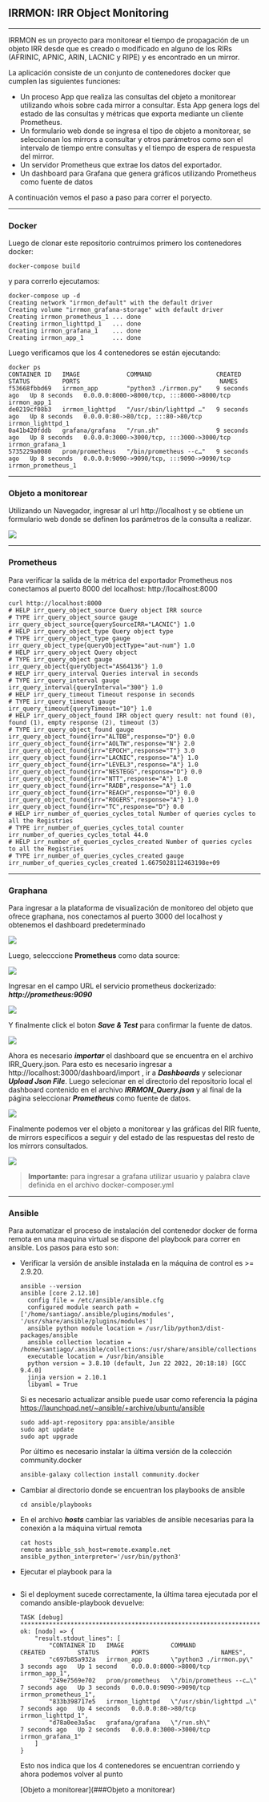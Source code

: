 

## IRRMON: IRR Object Monitoring

------

IRRMON es un proyecto para monitorear el tiempo de propagación de un objeto IRR desde que es creado o modificado en alguno de los RIRs  (AFRINIC, APNIC, ARIN, LACNIC y RIPE) y es encontrado en un mirror. 

La aplicación consiste de un conjunto de contenedores docker que cumplen las siguientes funciones:

- Un proceso App que realiza las consultas del objeto a monitorear utilizando whois sobre cada mirror a consultar.  Esta App genera logs del estado de las consultas y métricas que exporta mediante un cliente Prometheus.
- Un formulario web donde se ingresa el tipo de objeto a monitorear, se seleccionan los mirrors a consultar y otros parámetros como son el intervalo de tiempo entre consultas y el tiempo de espera de respuesta del mirror. 
- Un servidor Prometheus que extrae los datos del exportador.
- Un dashboard para Grafana que genera gráficos utilizando Prometheus como fuente de datos

A continuación vemos el paso a paso para correr el poryecto.

------

### Docker

Luego de clonar este repositorio contruimos primero los contenedores docker:

```
docker-compose build
```

y para correrlo ejecutamos:

```
docker-compose up -d
Creating network "irrmon_default" with the default driver
Creating volume "irrmon_grafana-storage" with default driver
Creating irrmon_prometheus_1 ... done
Creating irrmon_lighttpd_1   ... done
Creating irrmon_grafana_1    ... done
Creating irrmon_app_1        ... done
```

Luego verificamos que los 4 contenedores se están ejecutando:

```
docker ps
CONTAINER ID   IMAGE             COMMAND                  CREATED         STATUS         PORTS                                       NAMES
f53668fbbd69   irrmon_app        "python3 ./irrmon.py"    9 seconds ago   Up 8 seconds   0.0.0.0:8000->8000/tcp, :::8000->8000/tcp   irrmon_app_1
de0219cf08b3   irrmon_lighttpd   "/usr/sbin/lighttpd …"   9 seconds ago   Up 8 seconds   0.0.0.0:80->80/tcp, :::80->80/tcp           irrmon_lighttpd_1
0a41b420fddb   grafana/grafana   "/run.sh"                9 seconds ago   Up 8 seconds   0.0.0.0:3000->3000/tcp, :::3000->3000/tcp   irrmon_grafana_1
5735229a0080   prom/prometheus   "/bin/prometheus --c…"   9 seconds ago   Up 8 seconds   0.0.0.0:9090->9090/tcp, :::9090->9090/tcp   irrmon_prometheus_1
```

------

### Objeto a monitorear

Utilizando un Navegador, ingresar al url http://localhost y se obtiene un formulario web donde se definen los parámetros de la consulta a realizar.

![](./images/webform.png)

------

### Prometheus

Para verificar la salida de la métrica del exportador Prometheus nos conectamos al puerto 8000 del localhost: http://localhost:8000

```
curl http://localhost:8000
# HELP irr_query_object_source Query object IRR source
# TYPE irr_query_object_source gauge
irr_query_object_source{querySourceIRR="LACNIC"} 1.0
# HELP irr_query_object_type Query object type
# TYPE irr_query_object_type gauge
irr_query_object_type{queryObjectType="aut-num"} 1.0
# HELP irr_query_object Query object
# TYPE irr_query_object gauge
irr_query_object{queryObject="AS64136"} 1.0
# HELP irr_query_interval Queries interval in seconds
# TYPE irr_query_interval gauge
irr_query_interval{queryInterval="300"} 1.0
# HELP irr_query_timeout Timeout response in seconds
# TYPE irr_query_timeout gauge
irr_query_timeout{queryTimeout="10"} 1.0
# HELP irr_query_object_found IRR object query result: not found (0), found (1), empty response (2), timeout (3)
# TYPE irr_query_object_found gauge
irr_query_object_found{irr="ALTDB",response="D"} 0.0
irr_query_object_found{irr="AOLTW",response="N"} 2.0
irr_query_object_found{irr="EPOCH",response="T"} 3.0
irr_query_object_found{irr="LACNIC",response="A"} 1.0
irr_query_object_found{irr="LEVEL3",response="A"} 1.0
irr_query_object_found{irr="NESTEGG",response="D"} 0.0
irr_query_object_found{irr="NTT",response="A"} 1.0
irr_query_object_found{irr="RADB",response="A"} 1.0
irr_query_object_found{irr="REACH",response="D"} 0.0
irr_query_object_found{irr="ROGERS",response="A"} 1.0
irr_query_object_found{irr="TC",response="D"} 0.0
# HELP irr_number_of_queries_cycles_total Number of queries cycles to all the Registries
# TYPE irr_number_of_queries_cycles_total counter
irr_number_of_queries_cycles_total 44.0
# HELP irr_number_of_queries_cycles_created Number of queries cycles to all the Registries
# TYPE irr_number_of_queries_cycles_created gauge
irr_number_of_queries_cycles_created 1.6675028112463198e+09
```

------

### Graphana		

Para ingresar a la plataforma de visualización de monitoreo del objeto que ofrece graphana, nos conectamos al puerto 3000 del localhost y obtenemos el dashboard predeterminado

![](./images/grafana-ss0.png)

Luego, selecccione **Prometheus** como data source:

![](./images/grafana-ss1.png)

Ingresar en el campo URL el servicio prometheus dockerizado: ***http://prometheus:9090*** 

![](./images/grafana-ss2.png)



Y finalmente click el boton ***Save & Test*** para confirmar la fuente de datos.

![](./images/grafana-ss3.png)

Ahora es necesario ***importar*** el dashboard que se encuentra en el archivo IRR_Query.json. Para esto es necesario ingresar a  http://localhost:3000/dashboard/import , ir a ***Dashboards*** y selecionar ***Upload Json File***. Luego selecionar en el directorio del repositorio local el dashboard contenido en el archivo ***IRRMON_Query.json*** y al final de la página seleccionar ***Prometheus*** como fuente de datos.

![](./images/grafana-ss4.png)

Finalmente podemos ver el objeto a monitorear y las gráficas del RIR fuente, de mirrors especificos a seguir y del estado de las respuestas  del resto de los mirrors consultados. 

![](./images/grafana.png)



> **Importante:** para ingresar a grafana utilizar usuario y palabra clave definida en el archivo docker-composer.yml

------

### Ansible

Para automatizar el proceso de instalación del contenedor docker de forma remota en una maquina virtual se dispone del playbook para correr en ansible. Los pasos para esto son:

- Verificar la versión de ansible instalada en la máquina de control es  >= 2.9.20. 

  ```
  ansible --version
  ansible [core 2.12.10]
    config file = /etc/ansible/ansible.cfg
    configured module search path = ['/home/santiago/.ansible/plugins/modules', '/usr/share/ansible/plugins/modules']
    ansible python module location = /usr/lib/python3/dist-packages/ansible
    ansible collection location = /home/santiago/.ansible/collections:/usr/share/ansible/collections
    executable location = /usr/bin/ansible
    python version = 3.8.10 (default, Jun 22 2022, 20:18:18) [GCC 9.4.0]
    jinja version = 2.10.1
    libyaml = True
  ```

  Si es necesario actualizar ansible puede usar como referencia la página  https://launchpad.net/~ansible/+archive/ubuntu/ansible

  ```
  sudo add-apt-repository ppa:ansible/ansible
  sudo apt update
  sudo apt upgrade
  ```

  Por último es necesario instalar la última versión de la colección community.docker

  ```c
  ansible-galaxy collection install community.docker
  ```

- Cambiar al directorio donde se encuentran los playbooks de ansible

  ```
  cd ansible/playbooks
  ```

- En el archivo ***hosts*** cambiar las variables de ansible necesarias para la conexión a la máquina virtual remota

  ```
  cat hosts
  remote ansible_ssh_host=remote.example.net ansible_python_interpreter='/usr/bin/python3'
  ```

- Ejecutar el playbook para la 

  ```
  
  ```

- Si el deployment sucede correctamente, la última tarea ejecutada por el comando ansible-playbook devuelve:

  ```
  TASK [debug] *****************************************************************************************************************
  ok: [nodo] => {
      "result.stdout_lines": [
          "CONTAINER ID   IMAGE             COMMAND                  CREATED         STATUS         PORTS                    NAMES",
          "c697b85a932a   irrmon_app        \"python3 ./irrmon.py\"    3 seconds ago   Up 1 second    0.0.0.0:8000->8000/tcp   irrmon_app_1",
          "249e7569e702   prom/prometheus   \"/bin/prometheus --c…\"   7 seconds ago   Up 3 seconds   0.0.0.0:9090->9090/tcp   irrmon_prometheus_1",
          "833b398717e5   irrmon_lighttpd   \"/usr/sbin/lighttpd …\"   7 seconds ago   Up 4 seconds   0.0.0.0:80->80/tcp       irrmon_lighttpd_1",
          "d78a0ee3a5ac   grafana/grafana   \"/run.sh\"                7 seconds ago   Up 2 seconds   0.0.0.0:3000->3000/tcp   irrmon_grafana_1"
      ]
  }
  ```

  Esto nos indica que los 4 contenedores se encuentran corriendo y ahora podemos volver al punto 

  [Objeto a monitorear](###Objeto a monitorear)

  

